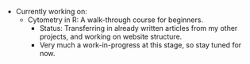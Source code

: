 - Currently working on:
  - Cytometry in R: A walk-through course for beginners.
      - Status: Transferring in already written articles from my other projects, and working on website structure.
      -  Very much a work-in-progress at this stage, so stay tuned for now.
        
